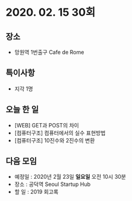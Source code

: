 # 2020. 02. 15 30회

## 장소
- 망원역 1번출구 Cafe de Rome

## 특이사항
- 지각 1명

## 오늘 한 일
- [WEB] GET과 POST의 차이
- [컴퓨터구조] 컴퓨터에서의 실수 표현방법
- [컴퓨터구조] 10진수와 2진수의 변환

## 다음 모임 
- 예정일 : 2020년 2월 23일 **일요일** 오전 10시 30분
- 장소 : 공덕역 Seoul Startup Hub 
- 할 일 : 2019 회고록
